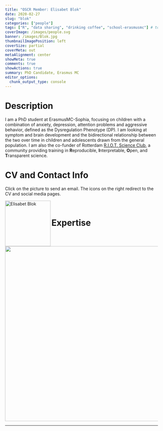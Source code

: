 ```yaml
---
title: "OSCR Member: Elisabet Blok"
date: 2020-02-27
slug: "blok"
categories: ["people"]
tags: ["R", "data sharing", "drinking coffee", "school-erasmusmc"] # top 3 categories + unique + school
coverImage: /images/people.svg
banner: /images/Blok.jpg
thumbnailImagePosition: left
coverSize: partial
coverMeta: out
metaAlignment: center
showMeta: true
comments: true
showActions: true
summary: PhD Candidate, Erasmus MC
editor_options: 
  chunk_output_type: console
---
```




# Description

I am a PhD student at ErasmusMC-Sophia, focusing on children with a combination of anxiety, depression, attention problems and aggressive behavior, defined as the Dysregulation Phenotype (DP). I am looking at symptom and brain development and the bidirectional relationship between the two over time in children and adolescents drawn from the general population. I am also the co-funder of Rotterdam [R.I.O.T. Science Club](https://rdam-riot-science-club.github.io/), a community providing training in **R**eproducible, **I**nterpretable, **O**pen, and **T**ransparent science.

# CV and Contact Info

Click on the picture to send an email. The icons on the right redirect to the CV and social media pages.

<!-- EMAIL -->
<p>
  <a href="mailto:e.blok@erasmusmc.nl">
  <img border="0" alt="Elisabet Blok" src="/images/Blok.jpg" width="150" height="150" align="left">
  </a>
</p>

<!-- CV -->
<p align="center">
  <a href="https://www.dropbox.com/s/y28n23aw6grcwzk/CV_Elisabet_Blok.pdf?dl=0" class="fa fa-file fa-2x" style="color:#00B969;">
  </a>
</p>

<!-- TWITTER -->
<p align="center">
  <a href="https://twitter.com/elisabetbl" class="fa fa-twitter fa-2x">
  </a>
</p>

<!-- RESEARCHGATE -->
<p align="center">
  <a href="https://www.researchgate.net/profile/Elisabet_Blok" class="ai ai-researchgate fa-2x" style="color:#000000;">
  </a>
</p>

<BR>

# Expertise

<img src="{{< blogdown/postref >}}index_files/figure-html/radarPlot-1.png" width="576" />

***


